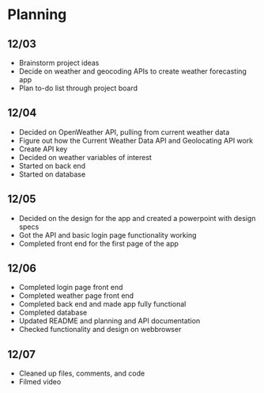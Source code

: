 # Planning

## 12/03
- Brainstorm project ideas
- Decide on weather and geocoding APIs to create weather forecasting app
- Plan to-do list through project board

## 12/04
- Decided on OpenWeather API, pulling from current weather data
- Figure out how the Current Weather Data API and Geolocating API work
- Create API key
- Decided on weather variables of interest
- Started on back end
- Started on database

## 12/05
- Decided on the design for the app and created a powerpoint with design specs
- Got the API and basic login page functionality working
- Completed front end for the first page of the app

## 12/06
- Completed login page front end
- Completed weather page front end
- Completed back end and made app fully functional
- Completed database
- Updated README and planning and API documentation
- Checked functionality and design on webbrowser

## 12/07
- Cleaned up files, comments, and code
- Filmed video

